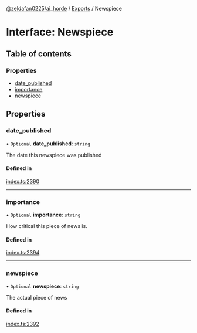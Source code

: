 [@zeldafan0225/ai_horde](../README.md) / [Exports](../modules.md) / Newspiece

# Interface: Newspiece

## Table of contents

### Properties

- [date\_published](Newspiece.md#date_published)
- [importance](Newspiece.md#importance)
- [newspiece](Newspiece.md#newspiece)

## Properties

### date\_published

• `Optional` **date\_published**: `string`

The date this newspiece was published

#### Defined in

[index.ts:2390](https://github.com/ZeldaFan0225/ai_horde/blob/89ead18/index.ts#L2390)

___

### importance

• `Optional` **importance**: `string`

How critical this piece of news is.

#### Defined in

[index.ts:2394](https://github.com/ZeldaFan0225/ai_horde/blob/89ead18/index.ts#L2394)

___

### newspiece

• `Optional` **newspiece**: `string`

The actual piece of news

#### Defined in

[index.ts:2392](https://github.com/ZeldaFan0225/ai_horde/blob/89ead18/index.ts#L2392)
